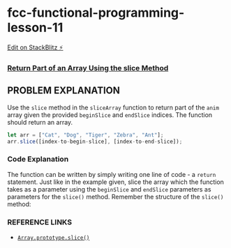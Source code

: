 # fcc-functional-programming-lesson-11

[Edit on StackBlitz ⚡️](https://stackblitz.com/edit/js-wynww1)

### [Return Part of an Array Using the slice Method](https://www.freecodecamp.org/learn/javascript-algorithms-and-data-structures/functional-programming/return-part-of-an-array-using-the-slice-method)

## PROBLEM EXPLANATION
Use the `slice` method in the `sliceArray` function to return part of the `anim` array given the provided `beginSlice` and `endSlice` indices.  The function should return an array.
```js
let arr = ["Cat", "Dog", "Tiger", "Zebra", "Ant"];
arr.slice([index-to-begin-slice], [index-to-end-slice]);
```

### Code Explanation
The function can be written by simply writing one line of code - a `return` statement.  Just like in the example given, slice the array which the function takes as a parameter using the `beginSlice` and `endSlice` parameters as parameters for the `slice()` method.  Remember the structure of the `slice()` method:

### REFERENCE LINKS
- [`Array.prototype.slice()`](https://developer.mozilla.org/en-US/docs/Web/JavaScript/Reference/Global_Objects/Array/slice)


